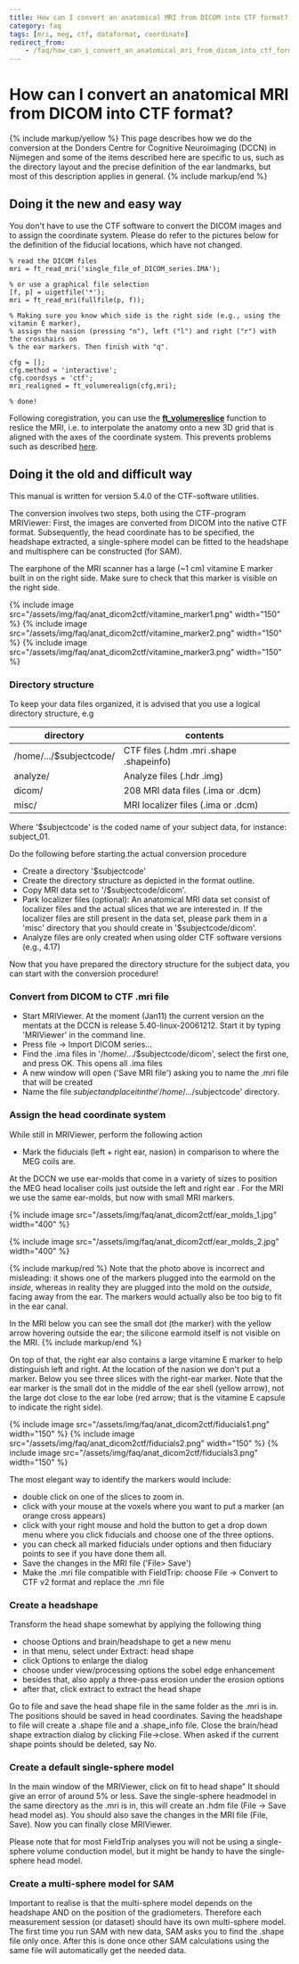 ```yaml
---
title: How can I convert an anatomical MRI from DICOM into CTF format?
category: faq
tags: [mri, meg, ctf, dataformat, coordinate]
redirect_from:
    - /faq/how_can_i_convert_an_anatomical_mri_from_dicom_into_ctf_format/
---
```


# How can I convert an anatomical MRI from DICOM into CTF format?

{% include markup/yellow %}
This page describes how we do the conversion at the Donders Centre for Cognitive Neuroimaging (DCCN) in Nijmegen and some of the items described here are specific to us, such as the directory layout and the precise definition of the ear landmarks, but most of this description applies in general.
{% include markup/end %}

## Doing it the new and easy way

You don't have to use the CTF software to convert the DICOM images and to assign the coordinate system. Please do refer to the pictures below for the definition of the fiducial locations, which have not changed.

    % read the DICOM files
    mri = ft_read_mri('single_file_of_DICOM_series.IMA');

    % or use a graphical file selection
    [f, p] = uigetfile('*');
    mri = ft_read_mri(fullfile(p, f));

    % Making sure you know which side is the right side (e.g., using the vitamin E marker),
    % assign the nasion (pressing "n"), left ("l") and right ("r") with the crosshairs on
    % the ear markers. Then finish with "q".

    cfg = [];
    cfg.method = 'interactive';
    cfg.coordsys = 'ctf';
    mri_realigned = ft_volumerealign(cfg,mri);

    % done!

Following coregistration, you can use the **[ft_volumereslice](/reference/ft_volumereslice)** function to reslice the MRI, i.e. to interpolate the anatomy onto a new 3D grid that is aligned with the axes of the coordinate system. This prevents problems such as described [here](/faq/why_does_my_anatomical_mri_show_upside-down_when_plotting_it_with_ft_sourceplot).

## Doing it the old and difficult way

This manual is written for version 5.4.0 of the CTF-software utilities.

The conversion involves two steps, both using the CTF-program MRIViewer: First, the images are converted from DICOM into the native CTF format. Subsequently, the head coordinate has to be specified, the headshape extracted, a single-sphere model can be fitted to the headshape and multisphere can be constructed (for SAM).

The earphone of the MRI scanner has a large (~1 cm) vitamine E marker built in on the right side. Make sure to check that this marker is visible on the right side.

{% include image src="/assets/img/faq/anat_dicom2ctf/vitamine_marker1.png" width="150" %}
{% include image src="/assets/img/faq/anat_dicom2ctf/vitamine_marker2.png" width="150" %}
{% include image src="/assets/img/faq/anat_dicom2ctf/vitamine_marker3.png" width="150" %}

### Directory structure

To keep your data files organized, it is advised that you use a logical directory structure, e.g

| directory                | contents                                |
| ------------------------ | --------------------------------------- |
| /home/.../\$subjectcode/ | CTF files (.hdm .mri .shape .shapeinfo) |
| analyze/                 | Analyze files (.hdr .img)               |
| dicom/                   | 208 MRI data files (.ima or .dcm)       |
| misc/                    | MRI localizer files (.ima or .dcm)      |

Where '\$subjectcode' is the coded name of your subject data, for instance: subject_01.

Do the following before starting.the actual conversion procedure

- Create a directory '\$subjectcode'
- Create the directory structure as depicted in the format outline.
- Copy MRI data set to '/\$subjectcode/dicom'.
- Park localizer files (optional): An anatomical MRI data set consist of localizer files and the actual slices that we are interested in. If the localizer files are still present in the data set, please park them in a 'misc' directory that you should create in '\$subjectcode/dicom'.
- Analyze files are only created when using older CTF software versions (e.g., 4.17)

Now that you have prepared the directory structure for the subject data, you can start with the conversion procedure!

### Convert from DICOM to CTF .mri file

- Start MRIViewer. At the moment (Jan11) the current version on the mentats at the DCCN is release 5.40-linux-20061212. Start it by typing 'MRIViewer' in the command line.
- Press file -> Import DICOM series...
- Find the .ima files in '/home/.../\$subjectcode/dicom', select the first one, and press OK. This opens all .ima files
- A new window will open ('Save MRI file') asking you to name the .mri file that will be created
- Name the file $subject and place it in the '/home/.../$subjectcode' directory.

### Assign the head coordinate system

While still in MRIViewer, perform the following action

- Mark the fiducials (left + right ear, nasion) in comparison to where the MEG coils are.

At the DCCN we use ear-molds that come in a variety of sizes to position the MEG head localiser coils just outside the left and right ear . For the MRI we use the same ear-molds, but now with small MRI markers.

{% include image src="/assets/img/faq/anat_dicom2ctf/ear_molds_1.jpg" width="400" %}

{% include image src="/assets/img/faq/anat_dicom2ctf/ear_molds_2.jpg" width="400" %}

{% include markup/red %}
Note that the photo above is incorrect and misleading: it shows one of the markers plugged into the earmold on the _inside_, whereas in reality they are plugged into the mold on the _outside_, facing away from the ear. The markers would actually also be too big to fit in the ear canal.

In the MRI below you can see the small dot (the marker) with the yellow arrow hovering outside the ear; the silicone earmold itself is not visible on the MRI.
{% include markup/end %}

On top of that, the right ear also contains a large vitamine E marker to help distinguish left and right. At the location of the nasion we don't put a marker. Below you see three slices with the right-ear marker. Note that the ear marker is the small dot in the middle of the ear shell (yellow arrow), not the large dot close to the ear lobe (red arrow; that is the vitamine E capsule to indicate the right side).

{% include image src="/assets/img/faq/anat_dicom2ctf/fiducials1.png" width="150" %}
{% include image src="/assets/img/faq/anat_dicom2ctf/fiducials2.png" width="150" %}
{% include image src="/assets/img/faq/anat_dicom2ctf/fiducials3.png" width="150" %}

The most elegant way to identify the markers would include:

- double click on one of the slices to zoom in.
- click with your mouse at the voxels where you want to put a marker (an orange cross appears)
- click with your right mouse and hold the button to get a drop down menu where you click fiducials and choose one of the three options.
- you can check all marked fiducials under options and then fiduciary points to see if you have done them all.
- Save the changes in the MRI file ('File> Save')
- Make the .mri file compatible with FieldTrip: choose File -> Convert to CTF v2 format and replace the .mri file

### Create a headshape

Transform the head shape somewhat by applying the following thing

- choose Options and brain/headshape to get a new menu
- in that menu, select under Extract: head shape
- click Options to enlarge the dialog
- choose under view/processing options the sobel edge enhancement
- besides that, also apply a three-pass erosion under the erosion options
- after that, click extract to extract the head shape

Go to file and save the head shape file in the same folder as the .mri is in. The positions should be saved in head coordinates. Saving the headshape to file will create a .shape file and a .shape_info file.
Close the brain/head shape extraction dialog by clicking File->close. When asked if the current shape points should be deleted, say No.

### Create a default single-sphere model

In the main window of the MRIViewer, click on fit to head shape" It should give an error of around 5% or less. Save the single-sphere headmodel in the same directory as the .mri is in, this will create an .hdm file (File -> Save head model as). You should also save the changes in the MRI file (File, Save). Now you can finally close
MRlViewer.

Please note that for most FieldTrip analyses you will not be using a single-sphere volume conduction model, but it might be handy to have the single-sphere head model.

### Create a multi-sphere model for SAM

Important to realise is that the multi-sphere model depends on the headshape AND on the position of the gradiometers. Therefore each measurement session (or dataset) should have its own multi-sphere model.
The first time you run SAM with new data, SAM asks you to find the .shape file only once. After this is done once other SAM calculations using the same file will automatically get the needed data.
